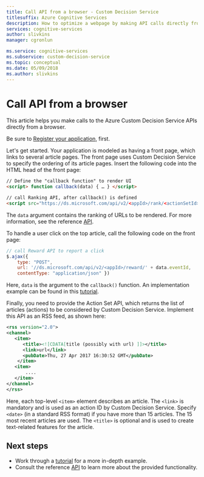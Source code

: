 ```yaml
---
title: Call API from a browser - Custom Decision Service
titlesuffix: Azure Cognitive Services
description: How to optimize a webpage by making API calls directly from a browser to the Custom Decision Service.
services: cognitive-services
author: slivkins
manager: cgronlun

ms.service: cognitive-services
ms.subservice: custom-decision-service
ms.topic: conceptual
ms.date: 05/09/2018
ms.author: slivkins
---
```


# Call API from a browser

This article helps you make calls to the Azure Custom Decision Service APIs directly from a browser.

Be sure to [Register your application](custom-decision-service-get-started-register.md), first.

Let's get started. Your application is modeled as having a front page, which links to several article pages. The front page uses Custom Decision Service to specify the ordering of its article pages. Insert the following code into the HTML head of the front page:

```html
// Define the "callback function" to render UI
<script> function callback(data) { … } </script>

// call Ranking API, after callback() is defined
<script src="https://ds.microsoft.com/api/v2/<appId>/rank/<actionSetId>" async></script>
```

The `data` argument contains the ranking of URLs to be rendered. For more information, see the reference [API](custom-decision-service-api-reference.md).

To handle a user click on the top article, call the following code on the front page:

```javascript
// call Reward API to report a click
$.ajax({
    type: "POST",
    url: '//ds.microsoft.com/api/v2/<appId>/reward/' + data.eventId,
    contentType: "application/json" })
```

Here, `data` is the argument to the `callback()` function. An implementation example can be found in this [tutorial](custom-decision-service-tutorial-news.md#use-the-apis).

Finally, you need to provide the Action Set API, which returns the list of articles (actions) to be considered by Custom Decision Service. Implement this API as an RSS feed, as shown here:

```xml
<rss version="2.0">
<channel>
   <item>
      <title><![CDATA[title (possibly with url) ]]></title>
      <link>url</link>
      <pubDate>Thu, 27 Apr 2017 16:30:52 GMT</pubDate>
    </item>
   <item>
       ....
   </item>
</channel>
</rss>
```

Here, each top-level `<item>` element describes an article. The `<link>` is mandatory and is used as an action ID by Custom Decision Service. Specify `<date>` (in a standard RSS format) if you have more than 15 articles. The 15 most recent articles are used. The `<title>` is optional and is used to create text-related features for the article.

## Next steps

* Work through a [tutorial](custom-decision-service-tutorial-news.md) for a more in-depth example.
* Consult the reference [API](custom-decision-service-api-reference.md) to learn more about the provided functionality.
